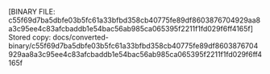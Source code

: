 [BINARY FILE: c55f69d7ba5dbfe03b5fc61a33bfbd358cb40775fe89df8603876704929aa8a3c95ee4c83afcbaddb1e54bac56ab985ca065395f2211f1fd029f6ff4165f]
Stored copy: docs/converted-binary/c55f69d7ba5dbfe03b5fc61a33bfbd358cb40775fe89df8603876704929aa8a3c95ee4c83afcbaddb1e54bac56ab985ca065395f2211f1fd029f6ff4165f
